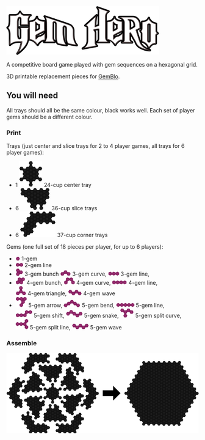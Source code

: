 <img alt="Gem Hero" src="https://raw.githubusercontent.com/TassSinclair/GemHero/master/logo.png" width="400" />

A competitive board game played with gem sequences on a hexagonal grid.

3D printable replacement pieces for [GemBlo](http://boardgamez.co.kr/shop/goods/goods_view.php?goodsno=53&category=003010).

## You will need

All trays should all be the same colour, black works well. Each set of player gems should be a different colour.

### Print

Trays (just center and slice trays for 2 to 4 player games, all trays for 6 player games):
  - 1 <img src="https://raw.githubusercontent.com/TassSinclair/GemHero/master/trays/24-cup-center-tray.png" /> 24-cup center tray
  - 6 <img src="https://raw.githubusercontent.com/TassSinclair/GemHero/master/trays/36-cup-slice-tray.png" /> 36-cup slice trays
  - 6 <img src="https://raw.githubusercontent.com/TassSinclair/GemHero/master/trays/37-cup-corner-tray.png" /> 37-cup corner trays

Gems (one full set of 18 pieces per player, for up to 6 players):
- <img src="https://raw.githubusercontent.com/TassSinclair/GemHero/master/gems/1-gem.png" /> 1-gem
- <img src="https://raw.githubusercontent.com/TassSinclair/GemHero/master/gems/2-gem-line.png" /> 2-gem line
- <img src="https://raw.githubusercontent.com/TassSinclair/GemHero/master/gems/3-gem-bunch.png" /> 3-gem bunch
  <img src="https://raw.githubusercontent.com/TassSinclair/GemHero/master/gems/3-gem-curve.png" /> 3-gem curve,
  <img src="https://raw.githubusercontent.com/TassSinclair/GemHero/master/gems/3-gem-line.png" /> 3-gem line,
- <img src="https://raw.githubusercontent.com/TassSinclair/GemHero/master/gems/4-gem-bunch.png" /> 4-gem bunch, 
  <img src="https://raw.githubusercontent.com/TassSinclair/GemHero/master/gems/4-gem-curve.png" /> 4-gem curve, 
  <img src="https://raw.githubusercontent.com/TassSinclair/GemHero/master/gems/4-gem-line.png" /> 4-gem line, 
  <br />
  <img src="https://raw.githubusercontent.com/TassSinclair/GemHero/master/gems/4-gem-triangle.png" /> 4-gem triangle,
  <img src="https://raw.githubusercontent.com/TassSinclair/GemHero/master/gems/4-gem-wave.png" /> 4-gem wave
- <img src="https://raw.githubusercontent.com/TassSinclair/GemHero/master/gems/5-gem-arrow.png" /> 5-gem arrow,
  <img src="https://raw.githubusercontent.com/TassSinclair/GemHero/master/gems/5-gem-bend.png" /> 5-gem bend,
  <img src="https://raw.githubusercontent.com/TassSinclair/GemHero/master/gems/5-gem-line.png" /> 5-gem line,
  <br />
  <img src="https://raw.githubusercontent.com/TassSinclair/GemHero/master/gems/5-gem-shift.png" /> 5-gem shift,
  <img src="https://raw.githubusercontent.com/TassSinclair/GemHero/master/gems/5-gem-snake.png" /> 5-gem snake,
  <img src="https://raw.githubusercontent.com/TassSinclair/GemHero/master/gems/5-gem-split-curve.png" /> 5-gem split curve,
  <br />
  <img src="https://raw.githubusercontent.com/TassSinclair/GemHero/master/gems/5-gem-split-line.png" /> 5-gem split line,
  <img src="https://raw.githubusercontent.com/TassSinclair/GemHero/master/gems/5-gem-wave.png" /> 5-gem wave

### Assemble 
  <img alt="Joining trays" src="https://raw.githubusercontent.com/TassSinclair/GemHero/master/trays/joining-trays.png" /> 
